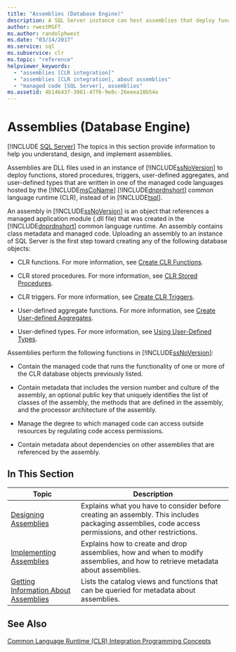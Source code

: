 ```yaml
---
title: "Assemblies (Database Engine)"
description: A SQL Server instance can host assemblies that deploy functions, procedures, triggers, and user-defined aggregates and types written in a CLR language.
author: rwestMSFT
ms.author: randolphwest
ms.date: "03/14/2017"
ms.service: sql
ms.subservice: clr
ms.topic: "reference"
helpviewer_keywords:
  - "assemblies [CLR integration]"
  - "assemblies [CLR integration], about assemblies"
  - "managed code [SQL Server], assemblies"
ms.assetid: 4b146437-3061-47f6-9e8c-26eeea10b54e
---
```

# Assemblies (Database Engine)
 [!INCLUDE [SQL Server](../../includes/applies-to-version/sqlserver.md)]
  The topics in this section provide information to help you understand, design, and implement assemblies.  
  
 Assemblies are DLL files used in an instance of [!INCLUDE[ssNoVersion](../../includes/ssnoversion-md.md)] to deploy functions, stored procedures, triggers, user-defined aggregates, and user-defined types that are written in one of the managed code languages hosted by the [!INCLUDE[msCoName](../../includes/msconame-md.md)] [!INCLUDE[dnprdnshort](../../includes/dnprdnshort-md.md)] common language runtime (CLR), instead of in [!INCLUDE[tsql](../../includes/tsql-md.md)].  
  
 An assembly in [!INCLUDE[ssNoVersion](../../includes/ssnoversion-md.md)] is an object that references a managed application module (.dll file) that was created in the [!INCLUDE[dnprdnshort](../../includes/dnprdnshort-md.md)] common language runtime. An assembly contains class metadata and managed code. Uploading an assembly to an instance of SQL Server is the first step toward creating any of the following database objects:  
  
-   CLR functions. For more information, see [Create CLR Functions](../../relational-databases/user-defined-functions/create-clr-functions.md).  
  
-   CLR stored procedures. For more information, see [CLR Stored Procedures](/dotnet/framework/data/adonet/sql/clr-stored-procedures).  
  
-   CLR triggers. For more information, see [Create CLR Triggers](../../relational-databases/triggers/create-clr-triggers.md).  
  
-   User-defined aggregate functions. For more information, see [Create User-defined Aggregates](../../relational-databases/user-defined-functions/create-user-defined-aggregates.md).  
  
-   User-defined types. For more information, see [Using User-Defined Types](../../relational-databases/native-client/features/using-user-defined-types.md).  
  
 Assemblies perform the following functions in [!INCLUDE[ssNoVersion](../../includes/ssnoversion-md.md)]:  
  
-   Contain the managed code that runs the functionality of one or more of the CLR database objects previously listed.  
  
-   Contain metadata that includes the version number and culture of the assembly, an optional public key that uniquely identifies the list of classes of the assembly, the methods that are defined in the assembly, and the processor architecture of the assembly.  
  
-   Manage the degree to which managed code can access outside resources by regulating code access permissions.  
  
-   Contain metadata about dependencies on other assemblies that are referenced by the assembly.  
  
## In This Section  
  
|Topic|Description|  
|-----------|-----------------|  
|[Designing Assemblies](../../relational-databases/clr-integration/assemblies-designing.md)|Explains what you have to consider before creating an assembly. This includes packaging assemblies, code access permissions, and other restrictions.|  
|[Implementing Assemblies](../../relational-databases/clr-integration/assemblies-implementing.md)|Explains how to create and drop assemblies, how and when to modify assemblies, and how to retrieve metadata about assemblies.|  
|[Getting Information About Assemblies](../../relational-databases/clr-integration/assemblies-getting-information.md)|Lists the catalog views and functions that can be queried for metadata about assemblies.|  
  
## See Also  
 [Common Language Runtime &#40;CLR&#41; Integration Programming Concepts](../../relational-databases/clr-integration/common-language-runtime-clr-integration-programming-concepts.md)  
  
